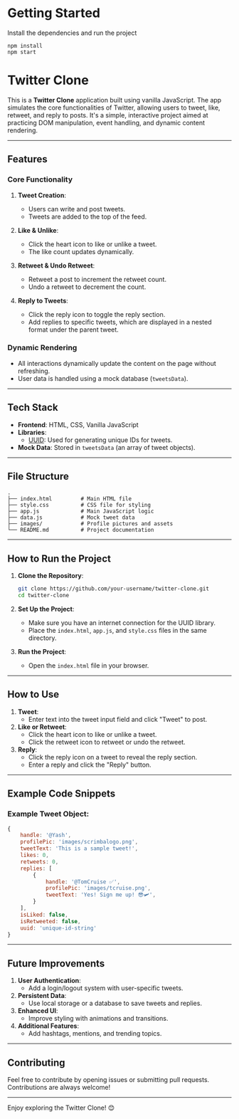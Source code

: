 # Getting Started
Install the dependencies and run the project
```
npm install
npm start
```
# Twitter Clone

This is a **Twitter Clone** application built using vanilla JavaScript. The app simulates the core functionalities of Twitter, allowing users to tweet, like, retweet, and reply to posts. It's a simple, interactive project aimed at practicing DOM manipulation, event handling, and dynamic content rendering.

---

## Features

### Core Functionality
1. **Tweet Creation**:
   - Users can write and post tweets.
   - Tweets are added to the top of the feed.

2. **Like & Unlike**:
   - Click the heart icon to like or unlike a tweet.
   - The like count updates dynamically.

3. **Retweet & Undo Retweet**:
   - Retweet a post to increment the retweet count.
   - Undo a retweet to decrement the count.

4. **Reply to Tweets**:
   - Click the reply icon to toggle the reply section.
   - Add replies to specific tweets, which are displayed in a nested format under the parent tweet.

### Dynamic Rendering
- All interactions dynamically update the content on the page without refreshing.
- User data is handled using a mock database (`tweetsData`).

---

## Tech Stack

- **Frontend**: HTML, CSS, Vanilla JavaScript
- **Libraries**: 
  - [UUID](https://jspm.dev/uuid): Used for generating unique IDs for tweets.
- **Mock Data**: Stored in `tweetsData` (an array of tweet objects).

---

## File Structure

```
.
├── index.html         # Main HTML file
├── style.css          # CSS file for styling
├── app.js             # Main JavaScript logic
├── data.js            # Mock tweet data
├── images/            # Profile pictures and assets
└── README.md          # Project documentation
```

---

## How to Run the Project

1. **Clone the Repository**:
   ```bash
   git clone https://github.com/your-username/twitter-clone.git
   cd twitter-clone
   ```

2. **Set Up the Project**:
   - Make sure you have an internet connection for the UUID library.
   - Place the `index.html`, `app.js`, and `style.css` files in the same directory.

3. **Run the Project**:
   - Open the `index.html` file in your browser.

---

## How to Use

1. **Tweet**:
   - Enter text into the tweet input field and click "Tweet" to post.
2. **Like or Retweet**:
   - Click the heart icon to like or unlike a tweet.
   - Click the retweet icon to retweet or undo the retweet.
3. **Reply**:
   - Click the reply icon on a tweet to reveal the reply section.
   - Enter a reply and click the "Reply" button.

---

## Example Code Snippets

### Example Tweet Object:
```javascript
{
    handle: '@Yash',
    profilePic: 'images/scrimbalogo.png',
    tweetText: 'This is a sample tweet!',
    likes: 0,
    retweets: 0,
    replies: [
        {
            handle: '@TomCruise ✅',
            profilePic: 'images/tcruise.png',
            tweetText: 'Yes! Sign me up! 😎🛩',
        }
    ],
    isLiked: false,
    isRetweeted: false,
    uuid: 'unique-id-string'
}
```

---

## Future Improvements

1. **User Authentication**:
   - Add a login/logout system with user-specific tweets.
2. **Persistent Data**:
   - Use local storage or a database to save tweets and replies.
3. **Enhanced UI**:
   - Improve styling with animations and transitions.
4. **Additional Features**:
   - Add hashtags, mentions, and trending topics.

---

## Contributing

Feel free to contribute by opening issues or submitting pull requests. Contributions are always welcome!

---

Enjoy exploring the Twitter Clone! 😊
